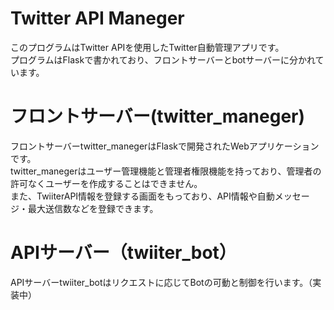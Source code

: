 # Twitter API Maneger
このプログラムはTwitter APIを使用したTwitter自動管理アプリです。  
プログラムはFlaskで書かれており、フロントサーバーとbotサーバーに分かれています。

# フロントサーバー(twitter_maneger)
フロントサーバーtwitter_manegerはFlaskで開発されたWebアプリケーションです。  
twitter_manegerはユーザー管理機能と管理者権限機能を持っており、管理者の許可なくユーザーを作成することはできません。  
また、TwiiterAPI情報を登録する画面をもっており、API情報や自動メッセージ・最大送信数などを登録できます。

# APIサーバー（twiiter_bot）
APIサーバーtwiiter_botはリクエストに応じてBotの可動と制御を行います。（実装中）

